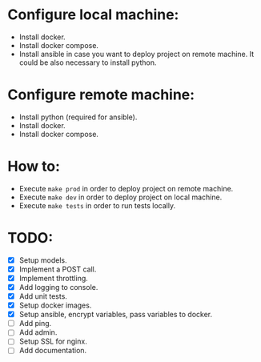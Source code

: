 # Configure local machine:
- Install docker.
- Install docker compose.
- Install ansible in case you want to deploy project on remote machine. It could be also necessary to install python. 

# Configure remote machine:
- Install python (required for ansible).
- Install docker.
- Install docker compose.

# How to:
- Execute `make prod` in order to deploy project on remote machine.
- Execute `make dev` in order to deploy project on local machine.
- Execute `make tests` in order to run tests locally.


# TODO:
- [x] Setup models.
- [x] Implement a POST call.
- [x] Implement throttling.
- [x] Add logging to console.
- [x] Add unit tests.
- [x] Setup docker images.
- [x] Setup ansible, encrypt variables, pass variables to docker.
- [ ] Add ping.
- [ ] Add admin.
- [ ] Setup SSL for nginx.
- [ ] Add documentation.